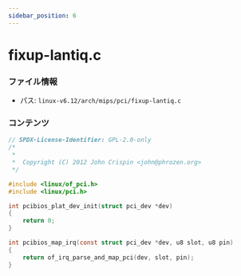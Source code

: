 ```yaml
---
sidebar_position: 6
---
```

# fixup-lantiq.c

### ファイル情報

- パス: `linux-v6.12/arch/mips/pci/fixup-lantiq.c`

### コンテンツ

```c
// SPDX-License-Identifier: GPL-2.0-only
/*
 *
 *  Copyright (C) 2012 John Crispin <john@phrozen.org>
 */

#include <linux/of_pci.h>
#include <linux/pci.h>

int pcibios_plat_dev_init(struct pci_dev *dev)
{
	return 0;
}

int pcibios_map_irq(const struct pci_dev *dev, u8 slot, u8 pin)
{
	return of_irq_parse_and_map_pci(dev, slot, pin);
}

```
